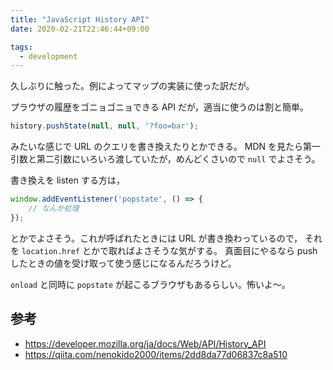 ```yaml
---
title: "JavaScript History API"
date: 2020-02-21T22:46:44+09:00

tags:
  - development
---
```


久しぶりに触った。例によってマップの実装に使った訳だが。

プラウザの履歴をゴニョゴニョできる API だが，適当に使うのは割と簡単。

```javascript
history.pushState(null, null, '?foo=bar');
```

みたいな感じで URL のクエリを書き換えたりとかできる。
MDN を見たら第一引数と第二引数にいろいろ渡していたが，めんどくさいので `null` でよさそう。

書き換えを listen する方は，

```javascript
window.addEventListener('popstate', () => {
    // なんか処理
});
```

とかでよさそう。これが呼ばれたときには URL が書き換わっているので，
それを `location.href` とかで取ればよさそうな気がする。
真面目にやるなら push したときの値を受け取って使う感じになるんだろうけど。

`onload` と同時に `popstate` が起こるブラウザもあるらしい。怖いよ〜。

## 参考

- https://developer.mozilla.org/ja/docs/Web/API/History_API
- https://qiita.com/nenokido2000/items/2dd8da77d06837c8a510
